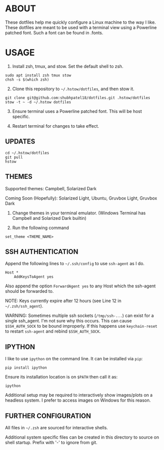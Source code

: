 # ABOUT

These dotfiles help me quickly configure a Linux machine to the way I like.
These dotfiles are meant to be used with a terminal view using a Powerline
patched font. Such a font can be found in .fonts.

# USAGE

1. Install zsh, tmux, and stow. Set the default shell to zsh.

```
sudo apt install zsh tmux stow
chsh -s $(which zsh)
```

2. Clone this repository to `~/.hstow/dotfiles`, and then stow it.

```
git clone git@github.com:shubhpatel18/dotfiles.git .hstow/dotfiles
stow -t ~ -d ~/.hstow dotfiles
```

3. Ensure terminal uses a Powerline patched font. This will be host specific.

4. Restart terminal for changes to take effect.

## UPDATES

```
cd ~/.hstow/dotfiles
git pull
hstow
```

## THEMES

Supported themes: Campbell, Solarized Dark

Coming Soon (Hopefully): Solarized Light, Ubuntu, Gruvbox Light, Gruvbox Dark

1. Change themes in your terminal emulator. (Windows Terminal has Campbell and
Solarized Dark builtin)

2. Run the following command

```
set_theme <THEME_NAME>
```

## SSH AUTHENTICATION

Append the following lines to `~/.ssh/config` to use `ssh-agent` as I do.

```
Host *
	AddKeysToAgent yes
```

Also append the option `ForwardAgent yes` to any Host which the ssh-agent
should be forwarded to.

NOTE: Keys currently expire after 12 hours (see Line 12 in `~/.zsh/ssh_agent`).

WARNING: Sometimes multiple ssh sockets (`/tmp/ssh-...`) can exist for a single
ssh_agent. I'm not sure why this occurs. This can cause `$SSH_AUTH_SOCK` to be
bound improperly. If this happens use `keychain-reset` to restart `ssh-agent`
and rebind `$SSH_AUTH_SOCK`.

## IPYTHON

I like to use `ipython` on the command line. It can be installed via `pip`:

```
pip install ipython
```

Ensure its installation location is on `$PATH` then call it as:

```
ipython
```

Additional setup may be required to interactively show images/plots on a headless system. I prefer to access images on Windows for this reason.

## FURTHER CONFIGURATION

All files in `~/.zsh` are sourced for interactive shells.

Additional system specific files can be created in this directory to source on
shell startup. Prefix with '-' to ignore from git.
